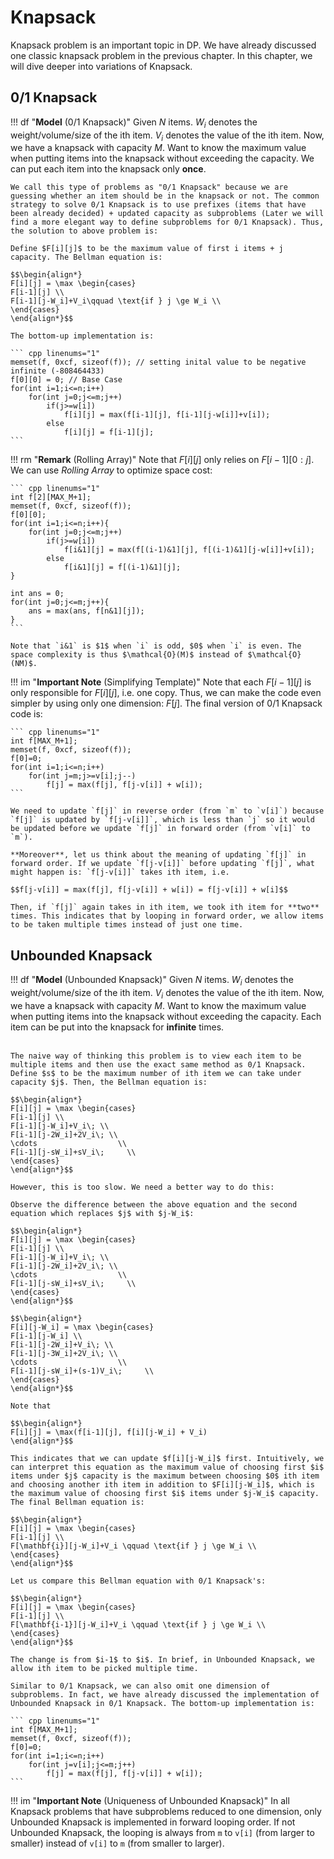 # Knapsack

Knapsack problem is an important topic in DP. We have already discussed one classic knapsack problem in the previous chapter. In this chapter, we will dive deeper into variations of Knapsack.

## 0/1 Knapsack

!!! df "**Model** (0/1 Knapsack)"
    Given $N$ items. $W_i$ denotes the weight/volume/size of the ith item. $V_i$ denotes the value of the ith item. Now, we have a knapsack with capacity $M$. Want to know the maximum value when putting items into the knapsack without exceeding the capacity. We can put each item into the knapsack only **once**.

    We call this type of problems as "0/1 Knapsack" because we are guessing whether an item should be in the knapsack or not. The common strategy to solve 0/1 Knapsack is to use prefixes (items that have been already decided) + updated capacity as subproblems (Later we will find a more elegant way to define subproblems for 0/1 Knapsack). Thus, the solution to above problem is:
    
    Define $F[i][j]$ to be the maximum value of first i items + j capacity. The Bellman equation is:
    
    $$\begin{align*}
    F[i][j] = \max \begin{cases}
    F[i-1][j] \\
    F[i-1][j-W_i]+V_i\qquad \text{if } j \ge W_i \\
    \end{cases}
    \end{align*}$$

    The bottom-up implementation is:

    ``` cpp linenums="1"
    memset(f, 0xcf, sizeof(f)); // setting inital value to be negative infinite (-808464433)
    f[0][0] = 0; // Base Case
    for(int i=1;i<=n;i++)
        for(int j=0;j<=m;j++)
            if(j>=w[i])
                f[i][j] = max(f[i-1][j], f[i-1][j-w[i]]+v[i]);
            else
                f[i][j] = f[i-1][j];
    ```

!!! rm "**Remark** (Rolling Array)"
    Note that $F[i][j]$ only relies on $F[i-1][0:j]$. We can use _Rolling Array_ to optimize space cost:

    ``` cpp linenums="1"
    int f[2][MAX_M+1];
    memset(f, 0xcf, sizeof(f));
    f[0][0];
    for(int i=1;i<=n;i++){
        for(int j=0;j<=m;j++)
            if(j>=w[i])
                f[i&1][j] = max(f[(i-1)&1][j], f[(i-1)&1][j-w[i]]+v[i]);
            else
                f[i&1][j] = f[(i-1)&1][j];
    }    

    int ans = 0;
    for(int j=0;j<=m;j++){
        ans = max(ans, f[n&1][j]);
    }
    ```
    
    Note that `i&1` is $1$ when `i` is odd, $0$ when `i` is even. The space complexity is thus $\mathcal{O}(M)$ instead of $\mathcal{O}(NM)$.
    
!!! im "**Important Note** (Simplifying Template)"
    Note that each $F[i-1][j]$ is only responsible for $F[i][j]$, i.e. one copy. Thus, we can make the code even simpler by using only one dimension: $F[j]$. The final version of 0/1 Knapsack code is:
    
    ``` cpp linenums="1"
    int f[MAX_M+1];
    memset(f, 0xcf, sizeof(f));
    f[0]=0;
    for(int i=1;i<=n;i++)
        for(int j=m;j>=v[i];j--)
            f[j] = max(f[j], f[j-v[i]] + w[i]);
    ```

    We need to update `f[j]` in reverse order (from `m` to `v[i]`) because `f[j]` is updated by `f[j-v[i]]`, which is less than `j` so it would be updated before we update `f[j]` in forward order (from `v[i]` to `m`). 

    **Moreover**, let us think about the meaning of updating `f[j]` in forward order. If we update `f[j-v[i]]` before updating `f[j]`, what might happen is: `f[j-v[i]]` takes ith item, i.e. 
    
    $$f[j-v[i]] = max(f[j], f[j-v[i]] + w[i]) = f[j-v[i]] + w[i]$$
    
    Then, if `f[j]` again takes in ith item, we took ith item for **two** times. This indicates that by looping in forward order, we allow items to be taken multiple times instead of just one time.

## Unbounded Knapsack
!!! df "**Model** (Unbounded Knapsack)"
    Given $N$ items. $W_i$ denotes the weight/volume/size of the ith item. $V_i$ denotes the value of the ith item. Now, we have a knapsack with capacity $M$. Want to know the maximum value when putting items into the knapsack without exceeding the capacity. Each item can be put into the knapsack for **infinite** times. <br> <br>

    The naive way of thinking this problem is to view each item to be multiple items and then use the exact same method as 0/1 Knapsack. Define $s$ to be the maximum number of ith item we can take under capacity $j$. Then, the Bellman equation is:
    
    $$\begin{align*}
    F[i][j] = \max \begin{cases}
    F[i-1][j] \\
    F[i-1][j-W_i]+V_i\; \\
    F[i-1][j-2W_i]+2V_i\; \\
    \cdots                  \\
    F[i-1][j-sW_i]+sV_i\;     \\
    \end{cases}
    \end{align*}$$

    However, this is too slow. We need a better way to do this:

    Observe the difference between the above equation and the second equation which replaces $j$ with $j-W_i$: 

    $$\begin{align*}
    F[i][j] = \max \begin{cases}
    F[i-1][j] \\
    F[i-1][j-W_i]+V_i\; \\
    F[i-1][j-2W_i]+2V_i\; \\
    \cdots                  \\
    F[i-1][j-sW_i]+sV_i\;     \\
    \end{cases}
    \end{align*}$$

    $$\begin{align*}
    F[i][j-W_i] = \max \begin{cases}
    F[i-1][j-W_i] \\
    F[i-1][j-2W_i]+V_i\; \\
    F[i-1][j-3W_i]+2V_i\; \\
    \cdots                  \\
    F[i-1][j-sW_i]+(s-1)V_i\;     \\
    \end{cases}
    \end{align*}$$
    
    Note that 
    
    $$\begin{align*}
    F[i][j] = \max(f[i-1][j], f[i][j-W_i] + V_i)
    \end{align*}$$
    
    This indicates that we can update $f[i][j-W_i]$ first. Intuitively, we can interpret this equation as the maximum value of choosing first $i$ items under $j$ capacity is the maximum between choosing $0$ ith item and choosing another ith item in addition to $F[i][j-W_i]$, which is the maximum value of choosing first $i$ items under $j-W_i$ capacity. The final Bellman equation is:
    
    $$\begin{align*}
    F[i][j] = \max \begin{cases}
    F[i-1][j] \\
    F[\mathbf{i}][j-W_i]+V_i \qquad \text{if } j \ge W_i \\
    \end{cases}
    \end{align*}$$

    Let us compare this Bellman equation with 0/1 Knapsack's:

    $$\begin{align*}
    F[i][j] = \max \begin{cases}
    F[i-1][j] \\
    F[\mathbf{i-1}][j-W_i]+V_i \qquad \text{if } j \ge W_i \\
    \end{cases}
    \end{align*}$$

    The change is from $i-1$ to $i$. In brief, in Unbounded Knapsack, we allow ith item to be picked multiple time.

    Similar to 0/1 Knapsack, we can also omit one dimension of subproblems. In fact, we have already discussed the implementation of Unbounded Knapsack in 0/1 Knapsack. The bottom-up implementation is:

    ``` cpp linenums="1"
    int f[MAX_M+1];
    memset(f, 0xcf, sizeof(f));
    f[0]=0;
    for(int i=1;i<=n;i++)
        for(int j=v[i];j<=m;j++)
            f[j] = max(f[j], f[j-v[i]] + w[i]);
    ```

!!! im "**Important Note** (Uniqueness of Unbounded Knapsack)"
    In all Knapsack problems that have subproblems reduced to one dimension, only Unbounded Knapsack is implemented in forward looping order. If not Unbounded Knapsack, the looping is always from `m` to `v[i]` (from larger to smaller) instead of `v[i]` to `m` (from smaller to larger). 
    

    
    
    
    

    
    
    
  
    

    

    
    
     
    
